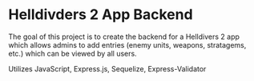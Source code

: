 # Helldivders 2 App Backend

The goal of this project is to create the backend for a Helldivers 2 app which allows admins to add entries (enemy units, weapons, stratagems, etc.) which can be viewed by all users.

Utilizes JavaScript, Express.js, Sequelize, Express-Validator
